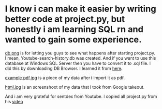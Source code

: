 # I know i can make it easier by writing better code at project.py, but honestly i am learning SQL rn and wanted to gain some experience.

[db.png](https://github.com/eediii/Youtube-search-data-from-Google-takeout/blob/main/db.png) is for letting you guys to see what happens after starting project.py. I mean, Youtube-search-history.db was created. And if you want to use this database at Windows SQL Server then you have to convert it to .sql file. I did this by downloading DB Browser. I learned it from [here](https://stackoverflow.com/a/41802847).

[example pdf.jpg](https://github.com/eediii/Youtube-search-data-from-Google-takeout/blob/main/example%20pdf.jpg) is a piece of my data after i import it as pdf.

[html.jpg](https://github.com/eediii/Youtube-search-data-from-Google-takeout/blob/main/html.jpg) is an screenshoot of my data that i took from Google takeout.

And i am very grateful for sentdex from Youtube. I copied all project.py from his [video](https://www.youtube.com/watch?v=Siyg1Wn5VDs)
